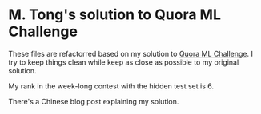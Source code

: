 # M. Tong's solution to Quora ML Challenge

These files are refactorred based on my solution to [Quora ML Challenge](https://www.hackerrank.com/contests/quora/challenges). I try to keep things clean while keep as close as possible to my original solution.

My rank in the week-long contest with the hidden test set is 6.

There's a Chinese blog post explaining my solution.

